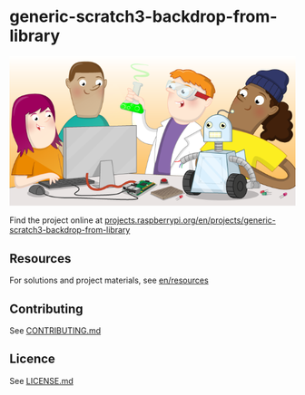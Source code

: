 # generic-scratch3-backdrop-from-library

![generic-scratch3-backdrop-from-library](banner.png)

Find the project online at [projects.raspberrypi.org/en/projects/generic-scratch3-backdrop-from-library](https://projects.raspberrypi.org/en/projects/generic-scratch3-backdrop-from-library)

## Resources
For solutions and project materials, see [en/resources](https://github.com/raspberrypilearning/generic-scratch3-backdrop-from-library/tree/master/en/resources)

## Contributing
See [CONTRIBUTING.md](CONTRIBUTING.md)

## Licence
 See [LICENSE.md](LICENSE.md)